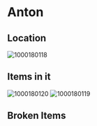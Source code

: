 # Anton

## Location 
![1000180118](https://github.com/user-attachments/assets/4819e9a0-37aa-4067-ad4f-3e2173881610)


## Items in it
![1000180120](https://github.com/user-attachments/assets/e7a97bb3-f0cf-4711-abf7-79d297d304f0)
![1000180119](https://github.com/user-attachments/assets/5a69d731-cc6e-4314-bad5-bc8333071f32)


## Broken Items
